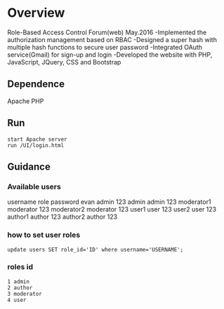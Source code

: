 # Overview
Role-Based Access Control Forum(web) May.2016
 -Implemented the authorization management based on RBAC
 -Designed a super hash with multiple hash functions to secure user password
 -Integrated OAuth service(Gmail) for sign-up and login
 -Developed the website with PHP, JavaScript, JQuery, CSS and Bootstrap

## Dependence
Apache
PHP
## Run
	start Apache server
	run /UI/login.html 
## Guidance
 
### Available users
username		role		    password
evan        		admin			123
admin			admin			123
moderator1		moderator		123
moderator2		moderator		123
user1			user			123	
user2			user			123
author1			author			123
author2			author			123

### how to set user roles
    update users SET role_id='ID' where username='USERNAME';
    
### roles id
    1 admin
    2 author
    3 moderator
    4 user
    
